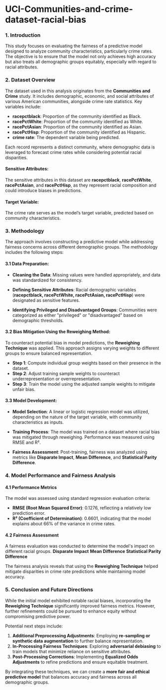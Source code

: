 # UCI-Communities-and-crime-dataset-racial-bias

### **1. Introduction**

This study focuses on evaluating the fairness of a predictive model designed to analyze community characteristics, particularly crime rates. The objective is to ensure that the model not only achieves high accuracy but also treats all demographic groups equitably, especially with regard to racial attributes.

### **2. Dataset Overview**

The dataset used in this analysis originates from the **Communities and Crime** study. It includes demographic, economic, and social attributes of various American communities, alongside crime rate statistics. Key variables include:

- **racepctblack**: Proportion of the community identified as Black.
- **racePctWhite**: Proportion of the community identified as White.
- **racePctAsian**: Proportion of the community identified as Asian.
- **racePctHisp**: Proportion of the community identified as Hispanic.
- **crime rate**: The dependent variable being predicted.
  
Each record represents a distinct community, where demographic data is leveraged to forecast crime rates while considering potential racial disparities.

#### **Sensitive Attributes**:
The sensitive attributes in this dataset are **racepctblack**, **racePctWhite**, **racePctAsian**, and **racePctHisp**, as they represent racial composition and could introduce biases in predictions.

#### **Target Variable**:
The crime rate serves as the model’s target variable, predicted based on community characteristics.

### **3. Methodology**

The approach involves constructing a predictive model while addressing fairness concerns across different demographic groups. The methodology includes the following steps:

#### 3.1 **Data Preparation**:

- **Cleaning the Data**: Missing values were handled appropriately, and data was standardized for consistency.
  
- **Defining Sensitive Attributes**: Racial demographic variables (**racepctblack, racePctWhite, racePctAsian, racePctHisp**) were designated as sensitive features.

- **Identifying Privileged and Disadvantaged Groups**: Communities were categorized as either "privileged" or "disadvantaged" based on demographic thresholds.

#### 3.2 **Bias Mitigation Using the Reweighing Method**:
To counteract potential bias in model predictions, the **Reweighing Technique** was applied. This approach assigns varying weights to different groups to ensure balanced representation.

- **Step 1**: Compute individual group weights based on their presence in the dataset.
- **Step 2**: Adjust training sample weights to counteract underrepresentation or overrepresentation.
- **Step 3**: Train the model using the adjusted sample weights to mitigate unfair bias.

#### 3.3 **Model Development**:

- **Model Selection**: A linear or logistic regression model was utilized, depending on the nature of the target variable, with community characteristics as inputs.
  
- **Training Process**: The model was trained on a dataset where racial bias was mitigated through reweighing. Performance was measured using RMSE and R².

- **Fairness Assessment**: Post-training, fairness was analyzed using metrics like **Disparate Impact**, **Mean Difference**, and **Statistical Parity Difference**.

### **4. Model Performance and Fairness Analysis**

#### 4.1 **Performance Metrics**

The model was assessed using standard regression evaluation criteria:

- **RMSE (Root Mean Squared Error)**: 0.1276, reflecting a relatively low prediction error.
- **R² (Coefficient of Determination)**: 0.6601, indicating that the model explains about 66% of the variance in crime rates.

#### 4.2 **Fairness Assessment**

A fairness evaluation was conducted to determine the model's impact on different racial groups.
**Disparate Impact**
**Mean Difference**
**Statistical Parity Difference**

The fairness analysis reveals that using the **Reweighing Technique** helped mitigate disparities in crime rate predictions while maintaining model accuracy.

### **5. Conclusion and Future Directions**

While the initial model exhibited notable racial biases, incorporating the **Reweighing Technique** significantly improved fairness metrics. However, further refinements could be pursued to enhance equity without compromising predictive power.

Potential next steps include:

1. **Additional Preprocessing Adjustments**: Employing **re-sampling or synthetic data augmentation** to further balance representation.
2. **In-Processing Fairness Techniques**: Exploring **adversarial debiasing** to train models that minimize reliance on sensitive attributes.
3. **Post-Processing Corrections**: Implementing **Equalized Odds Adjustments** to refine predictions and ensure equitable treatment.

By integrating these techniques, we can create a **more fair and ethical predictive model** that balances accuracy and fairness across all demographic groups.
